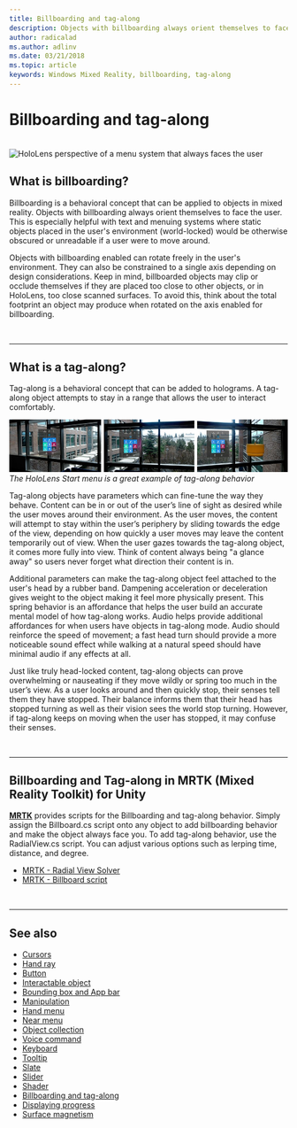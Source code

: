 ```yaml
---
title: Billboarding and tag-along
description: Objects with billboarding always orient themselves to face the user.
author: radicalad
ms.author: adlinv
ms.date: 03/21/2018
ms.topic: article
keywords: Windows Mixed Reality, billboarding, tag-along
---
```




# Billboarding and tag-along

<br>

<img src="images/MRTK_TagAlong.gif" alt="HoloLens perspective of a menu system that always faces the user" width="940px">
<br>

## What is billboarding?

Billboarding is a behavioral concept that can be applied to objects in mixed reality. Objects with billboarding always orient themselves to face the user. This is especially helpful with text and menuing systems where static objects placed in the user's environment (world-locked) would be otherwise obscured or unreadable if a user were to move around.

Objects with billboarding enabled can rotate freely in the user's environment. They can also be constrained to a single axis depending on design considerations. Keep in mind, billboarded objects may clip or occlude themselves if they are placed too close to other objects, or in HoloLens, too close scanned surfaces. To avoid this, think about the total footprint an object may produce when rotated on the axis enabled for billboarding.

<br>

---
## What is a tag-along?

Tag-along is a behavioral concept that can be added to holograms. A tag-along object attempts to stay in a range that allows the user to interact comfortably.

![The HoloLens pins panel is a great example of how tag-along behaves](images/tagalong-1000px.jpg)<br>
*The HoloLens Start menu is a great example of tag-along behavior*

Tag-along objects have parameters which can fine-tune the way they behave. Content can be in or out of the user’s line of sight as desired while the user moves around their environment. As the user moves, the content will attempt to stay within the user’s periphery by sliding towards the edge of the view, depending on how quickly a user moves may leave the content temporarily out of view. When the user gazes towards the tag-along object, it comes more fully into view. Think of content always being "a glance away" so users never forget what direction their content is in.

Additional parameters can make the tag-along object feel attached to the user's head by a rubber band. Dampening acceleration or deceleration gives weight to the object making it feel more physically present. This spring behavior is an affordance that helps the user build an accurate mental model of how tag-along works. Audio helps provide additional affordances for when users have objects in tag-along mode. Audio should reinforce the speed of movement; a fast head turn should provide a more noticeable sound effect while walking at a natural speed should have minimal audio if any effects at all.

Just like truly head-locked content, tag-along objects can prove overwhelming or nauseating if they move wildly or spring too much in the user’s view. As a user looks around and then quickly stop, their senses tell them they have stopped. Their balance informs them that their head has stopped turning as well as their vision sees the world stop turning. However, if tag-along keeps on moving when the user has stopped, it may confuse their senses.

<br>

---

## Billboarding and Tag-along in MRTK (Mixed Reality Toolkit) for Unity
**[MRTK](https://github.com/Microsoft/MixedRealityToolkit-Unity)** provides scripts for the Billboarding and tag-along behavior. Simply assign the Billboard.cs script onto any object to add billboarding behavior and make the object always face you. To add tag-along behavior, use the RadialView.cs script. You can adjust various options such as lerping time, distance, and degree.

* [MRTK - Radial View Solver](https://microsoft.github.io/MixedRealityToolkit-Unity/Documentation/README_Solver.html#radialview)
* [MRTK - Billboard script](https://github.com/microsoft/MixedRealityToolkit-Unity/blob/mrtk_release/Assets/MixedRealityToolkit.SDK/Features/UX/Scripts/Utilities/Billboard.cs)


<br>

---

## See also

* [Cursors](cursors.md)
* [Hand ray](point-and-commit.md)
* [Button](button.md)
* [Interactable object](interactable-object.md)
* [Bounding box and App bar](app-bar-and-bounding-box.md)
* [Manipulation](direct-manipulation.md)
* [Hand menu](hand-menu.md)
* [Near menu](near-menu.md)
* [Object collection](object-collection.md)
* [Voice command](voice-input.md)
* [Keyboard](keyboard.md)
* [Tooltip](tooltip.md)
* [Slate](slate.md)
* [Slider](slider.md)
* [Shader](shader.md)
* [Billboarding and tag-along](billboarding-and-tag-along.md)
* [Displaying progress](progress.md)
* [Surface magnetism](surface-magnetism.md)
